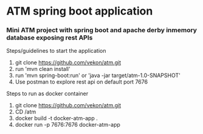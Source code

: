 # ATM spring boot application
### Mini ATM project with spring boot and apache derby inmemory database exposing rest APIs

Steps/guidelines to start the application
1. git clone https://github.com/vekon/atm.git
2. run 'mvn clean install'
3. run 'mvn spring-boot:run' or 'java -jar target/atm-1.0-SNAPSHOT'
4. Use postman to explore rest api on default port 7676

Steps to run as docker container
1. git clone https://github.com/vekon/atm.git
2. CD /atm
3. docker build -t docker-atm-app .
4. docker run -p 7676:7676 docker-atm-app

